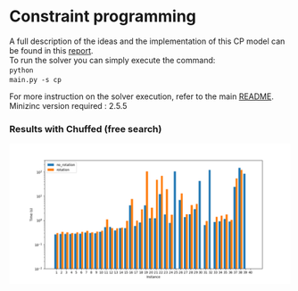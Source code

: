 # Constraint programming
A full description of the ideas and the implementation of this CP model can be found in this [report](./cp_report.pdf).\
To run the solver you can simply execute the command:<br>
<code>python main.py -s cp</code>

For more instruction on the solver execution, refer to the main [README](../README.md).
Minizinc version required : 2.5.5

### Results with Chuffed (free search)
![Results](./out/times_plot.png)
